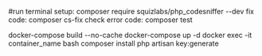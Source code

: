 #run terminal
setup: composer require squizlabs/php_codesniffer --dev
fix code: composer cs-fix
check error code: composer test



docker-compose build --no-cache
docker-compose up -d
docker exec -it container_name bash
composer install
php artisan key:generate
